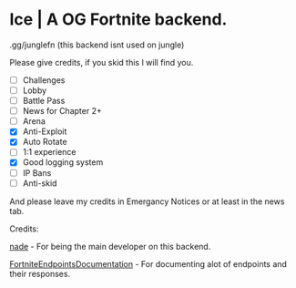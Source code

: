# Ice | A OG Fortnite backend.

.gg/junglefn (this backend isnt used on jungle)

Please give credits, if you skid this I will find you.

- [ ] Challenges
- [ ] Lobby
- [ ] Battle Pass
- [ ] News for Chapter 2+
- [ ] Arena
- [X] Anti-Exploit
- [X] Auto Rotate
- [ ] 1:1 experience
- [X] Good logging system
- [ ] IP Bans
- [ ] Anti-skid

And please leave my credits in Emergancy Notices or at least in the news tab.

Credits:

[nade](https://github.com/gn1e) - For being the main developer on this backend.

[FortniteEndpointsDocumentation](https://github.com/LeleDerGrasshalmi/FortniteEndpointsDocumentation) - For documenting alot of endpoints and their responses.
